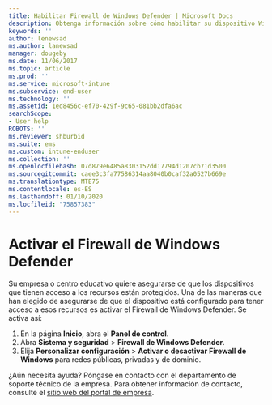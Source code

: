 ```yaml
---
title: Habilitar Firewall de Windows Defender | Microsoft Docs
description: Obtenga información sobre cómo habilitar su dispositivo Windows 10 para tener acceso a los recursos de la empresa activando el firewall.
keywords: ''
author: lenewsad
ms.author: lanewsad
manager: dougeby
ms.date: 11/06/2017
ms.topic: article
ms.prod: ''
ms.service: microsoft-intune
ms.subservice: end-user
ms.technology: ''
ms.assetid: 1ed8456c-ef70-429f-9c65-081bb2dfa6ac
searchScope:
- User help
ROBOTS: ''
ms.reviewer: shburbid
ms.suite: ems
ms.custom: intune-enduser
ms.collection: ''
ms.openlocfilehash: 07d879e6485a8303152dd17794d1207cb71d3500
ms.sourcegitcommit: caee3c3fa77586314aa8040b0caf32a0527b669e
ms.translationtype: MTE75
ms.contentlocale: es-ES
ms.lasthandoff: 01/10/2020
ms.locfileid: "75857383"
---
```

# <a name="turn-on-your-windows-defender-firewall"></a>Activar el Firewall de Windows Defender

Su empresa o centro educativo quiere asegurarse de que los dispositivos que tienen acceso a los recursos están protegidos. Una de las maneras que han elegido de asegurarse de que el dispositivo está configurado para tener acceso a esos recursos es activar el Firewall de Windows Defender. Se activa así:

1. En la página **Inicio**, abra el **Panel de control**.
2. Abra **Sistema y seguridad** > **Firewall de Windows Defender**.
3. Elija **Personalizar configuración** > **Activar o desactivar Firewall de Windows** para redes públicas, privadas y de dominio.

¿Aún necesita ayuda? Póngase en contacto con el departamento de soporte técnico de la empresa. Para obtener información de contacto, consulte el [sitio web del portal de empresa](https://go.microsoft.com/fwlink/?linkid=2010980).
